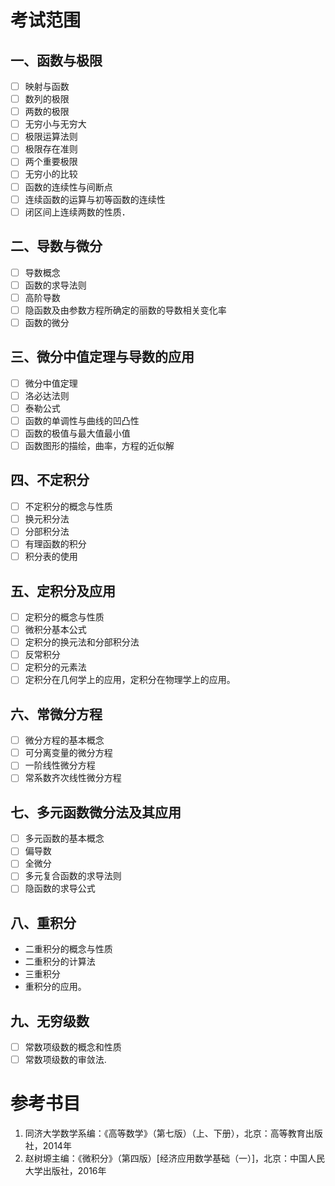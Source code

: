 # 考试范围

## 一、函数与极限

- [ ] 映射与函数
- [ ] 数列的极限
- [ ] 两数的极限
- [ ] 无穷小与无穷大
- [ ] 极限运算法则
- [ ] 极限存在准则
- [ ] 两个重要极限
- [ ] 无穷小的比较
- [ ] 函数的连续性与间断点
- [ ] 连续函数的运算与初等函数的连续性
- [ ] 闭区间上连续两数的性质．

## 二、导数与微分

- [ ] 导数概念
- [ ] 函数的求导法则
- [ ] 高阶导数
- [ ] 隐函数及由参数方程所确定的丽数的导数相关变化率
- [ ] 函数的微分

## 三、微分中值定理与导数的应用

- [ ] 微分中值定理
- [ ] 洛必达法则
- [ ] 泰勒公式
- [ ] 函数的单调性与曲线的凹凸性
- [ ] 函数的极值与最大值最小值
- [ ] 函数图形的描绘，曲率，方程的近似解

## 四、不定积分

- [ ] 不定积分的概念与性质
- [ ] 换元积分法
- [ ] 分部积分法
- [ ] 有理函数的积分
- [ ] 积分表的使用

## 五、定积分及应用       

- [ ] 定积分的概念与性质
- [ ] 微积分基本公式
- [ ] 定积分的换元法和分部积分法
- [ ] 反常积分
- [ ] 定积分的元素法
- [ ] 定积分在几何学上的应用，定积分在物理学上的应用。

## 六、常微分方程

- [ ] 微分方程的基本概念
- [ ] 可分离变量的微分方程
- [ ] 一阶线性微分方程
- [ ] 常系数齐次线性微分方程

## 七、多元函数微分法及其应用

- [ ] 多元函数的基本概念
- [ ] 偏导数
- [ ] 全微分
- [ ] 多元复合函数的求导法则
- [ ] 隐函数的求导公式

## 八、重积分

- 二重积分的概念与性质
- 二重积分的计算法
- 三重积分
- 重积分的应用。

## 九、无穷级数

- [ ] 常数项级数的概念和性质
- [ ] 常数项级数的审敛法.

# 参考书目

1. 同济大学数学系编：《高等数学》（第七版）（上、下册），北京：高等教育出版社，2014年
2. 赵树塬主编：《微积分》（第四版）[经济应用数学基础（一）]，北京：中国人民大学出版社，2016年

